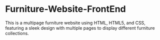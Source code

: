 # Furniture-Website-FrontEnd
This is a multipage furniture website using HTML, HTML5, and CSS, featuring a sleek design with multiple pages to display different furniture collections.
